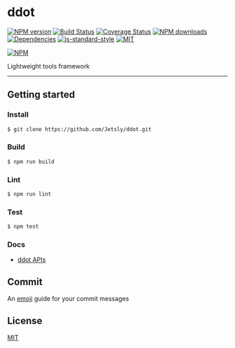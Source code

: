 # ddot
[![NPM version](https://img.shields.io/npm/v/ddot.svg?style=flat)](https://npmjs.org/package/ddot)
[![Build Status](https://img.shields.io/travis/jetsly/ddot.svg?style=flat)](https://travis-ci.org/jetsly/ddot)
[![Coverage Status](https://img.shields.io/coveralls/jetsly/ddot.svg?style=flat)](https://coveralls.io/r/jetsly/ddot)
[![NPM downloads](http://img.shields.io/npm/dm/ddot.svg?style=flat)](https://npmjs.org/package/ddot)
[![Dependencies](https://david-dm.org/jetsly/ddot/status.svg)](https://david-dm.org/jetsly/ddot)
[![js-standard-style](https://img.shields.io/badge/code%20style-standard-brightgreen.svg)](http://standardjs.com)
[![MIT](https://img.shields.io/dub/l/vibe-d.svg?style=flat-square)](http://opensource.org/licenses/MIT)

[![NPM](https://nodei.co/npm/ddot.png?downloads=true&downloadRank=true&stars=true)](https://nodei.co/npm/ddot/)

Lightweight tools framework 

---

## Getting started

### Install
```bash
$ git clone https://github.com/Jetsly/ddot.git
```
###  Build
```bash
$ npm run build
```
### Lint
```bash
$ npm run lint
```
### Test
```bash
$ npm test
```

### Docs

* [ddot APIs](https://github.com/Jetsly/ddot/blob/master/docs/API.md)

## Commit
An [emoji](https://www.webpagefx.com/tools/emoji-cheat-sheet/) guide for your commit messages

## License
[MIT](https://tldrlegal.com/license/mit-license)